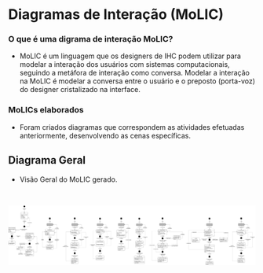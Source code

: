 # Diagramas de Interação (MoLIC)
### O que é uma digrama de interação MoLIC?
- MoLIC é um linguagem que os designers de IHC podem
utilizar para modelar a interação dos usuários com sistemas
computacionais, seguindo a metáfora de interação como
conversa. Modelar a interação na MoLIC é modelar a conversa entre o
usuário e o preposto (porta-voz) do designer cristalizado na
interface.

### MoLICs elaborados
- Foram criados diagramas que correspondem as atividades efetuadas anteriormente, desenvolvendo as cenas específicas.

## Diagrama Geral
- Visão Geral do MoLIC gerado.
<br>
<p align="center"> <img src="https://github.com/ailinha01/IHC-TRABALHO/blob/175f5a5c3efbf59454034deccfbec32cabcffccf/docs/Imagens/Imagens_MoLIC/diagramaMOLIC.drawio.png" alt="" width="2000" /></p>
<br>
